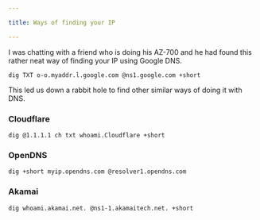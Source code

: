 ```yaml
---

title: Ways of finding your IP

---
```


I was chatting with a friend who is doing his AZ-700 and he had found this rather neat way of finding your IP using Google DNS. 

```dig TXT o-o.myaddr.l.google.com @ns1.google.com +short```

This led us down a rabbit hole to find other similar ways of doing it with DNS.

### Cloudflare
```dig @1.1.1.1 ch txt whoami.Cloudflare +short```

### OpenDNS
```dig +short myip.opendns.com @resolver1.opendns.com```

### Akamai
```dig whoami.akamai.net. @ns1-1.akamaitech.net. +short```